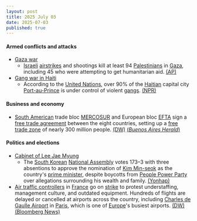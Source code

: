 ```yaml
---
layout: post
title: 2025 July 03
date: 2025-07-03
published: true
---
```



#### Armed conflicts and attacks

* [Gaza war](https://en.wikipedia.org/wiki/Gaza_war "Gaza war")
  * [Israeli](https://en.wikipedia.org/wiki/Israel "Israel") [airstrikes](https://en.wikipedia.org/wiki/Airstrikes "Airstrikes") and shootings kill at least 94 [Palestinians](https://en.wikipedia.org/wiki/Palestinians "Palestinians") in [Gaza](https://en.wikipedia.org/wiki/Gaza_Strip "Gaza Strip"), including 45 who were attempting to get humanitarian aid. [(AP)](https://apnews.com/article/israel-palestinians-hamas-war-news-07-03-2025-7bed9df1b8a5278631ae844c18ace2b2)
* [Gang war in Haiti](https://en.wikipedia.org/wiki/Gang_war_in_Haiti "Gang war in Haiti")
  * According to the [United Nations](https://en.wikipedia.org/wiki/United_Nations "United Nations"), over 90% of the [Haitian](https://en.wikipedia.org/wiki/Haiti "Haiti") capital city [Port-au-Prince](https://en.wikipedia.org/wiki/Port-au-Prince "Port-au-Prince") is under control of violent [gangs](https://en.wikipedia.org/wiki/Gang "Gang"). [(NPR)](https://www.npr.org/2025/07/03/nx-s1-5455540/haiti-gangs-capital-port-au-prince-violence)

#### Business and economy

* [South American](https://en.wikipedia.org/wiki/South_America "South America") trade bloc [MERCOSUR](https://en.wikipedia.org/wiki/MERCOSUR "MERCOSUR") and European bloc [EFTA](https://en.wikipedia.org/wiki/EFTA "EFTA") sign a [free trade agreement](https://en.wikipedia.org/wiki/Free_trade_agreement "Free trade agreement") between the eight countries, setting up a [free trade zone](https://en.wikipedia.org/wiki/Free_trade_zone "Free trade zone") of nearly 300 million people. [(DW)](https://www.dw.com/en/south-americas-mercosur-europes-efta-bloc-seal-trade-deal/a-73134998) [(*Buenos Aires Herald*)](https://buenosairesherald.com/world/international-relations/mercosur-efta-announce-fta-negotiations-successfully-completed)

#### Politics and elections

* [Cabinet of Lee Jae Myung](https://en.wikipedia.org/wiki/Cabinet_of_Lee_Jae_Myung "Cabinet of Lee Jae Myung")
  * The [South Korean](https://en.wikipedia.org/wiki/South_Korea "South Korea") [National Assembly](https://en.wikipedia.org/wiki/National_Assembly_%28South_Korea%29 "National Assembly (South Korea)") votes 173–3 with three absentions to approve the nomination of [Kim Min-seok](https://en.wikipedia.org/wiki/Kim_Min-seok_%28politician%29 "Kim Min-seok (politician)") as the country's [prime minister](https://en.wikipedia.org/wiki/Prime_Minister_of_South_Korea "Prime Minister of South Korea"), despite boycotts from [People Power Party](https://en.wikipedia.org/wiki/People_Power_Party "People Power Party") over allegations surrounding his wealth and family. [(Yonhap)](https://en.yna.co.kr/view/AEN20250703000951315)
* [Air traffic controllers](https://en.wikipedia.org/wiki/Air_traffic_controller "Air traffic controller") in [France](https://en.wikipedia.org/wiki/France "France") go on [strike](https://en.wikipedia.org/wiki/Strike_action "Strike action") to protest understaffing, management culture, and outdated equipment. Hundreds of flights are delayed or cancelled at airports across the country, including [Charles de Gaulle Airport](https://en.wikipedia.org/wiki/Charles_de_Gaulle_Airport "Charles de Gaulle Airport") in [Paris](https://en.wikipedia.org/wiki/Paris "Paris"), which is one of [Europe](https://en.wikipedia.org/wiki/Europe "Europe")'s busiest airports. [(DW)](https://www.dw.com/en/french-air-traffic-controller-strike-strands-thousands/a-73140444) [(Bloomberg News)](https://www.bloomberg.com/news/articles/2025-07-03/airlines-forced-to-cancel-flights-over-french-air-traffic-strike)
